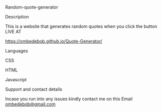 Random-quote-generator

Description

This is a website that generates random quotes when you click the button
LIVE AT

https://ombedebob.github.io/Quote-Generator/


Languages

CSS

HTML

Javascript



Support and contact details

Incase you run into any issues kindly contact me on this Email ombedebob@gmail.com
